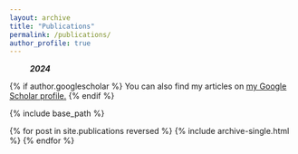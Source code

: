 ```yaml
---
layout: archive
title: "Publications"
permalink: /publications/
author_profile: true
---
```

<p id="backgroundcolor"><i>&emsp; &emsp; <b>2024</b> </i></p>

{% if author.googlescholar %}
  You can also find my articles on <u><a href="{{author.googlescholar}}">my Google Scholar profile</a>.</u>
{% endif %}

{% include base_path %}

{% for post in site.publications reversed %}
  {% include archive-single.html %}
{% endfor %}
